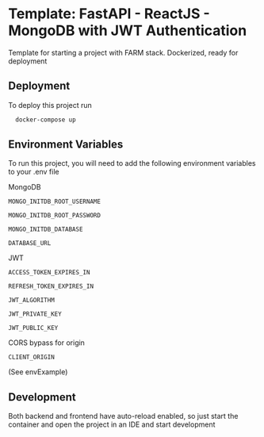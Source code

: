 # Template: FastAPI - ReactJS - MongoDB with JWT Authentication  

Template for starting a project with FARM stack. Dockerized, ready for deployment


## Deployment

To deploy this project run

```bash
  docker-compose up
```


## Environment Variables

To run this project, you will need to add the following environment variables to your .env file

MongoDB

`MONGO_INITDB_ROOT_USERNAME`

`MONGO_INITDB_ROOT_PASSWORD`

`MONGO_INITDB_DATABASE`

`DATABASE_URL`


JWT

`ACCESS_TOKEN_EXPIRES_IN`

`REFRESH_TOKEN_EXPIRES_IN`

`JWT_ALGORITHM`

`JWT_PRIVATE_KEY` 

`JWT_PUBLIC_KEY`

CORS bypass for origin

`CLIENT_ORIGIN`

(See envExample)
## Development

Both backend and frontend have auto-reload enabled, so just start the container and open the project in an IDE and start development
